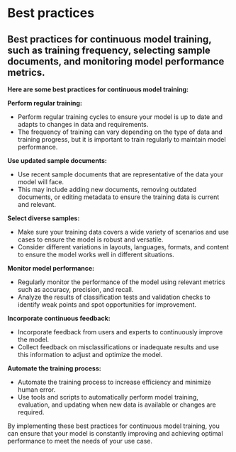 # Best practices

## Best practices for continuous model training, such as training frequency, selecting sample documents, and monitoring model performance metrics.

**Here are some best practices for continuous model training:**



**Perform regular training:**

* Perform regular training cycles to ensure your model is up to date and adapts to changes in data and requirements.&#x20;
* The frequency of training can vary depending on the type of data and training progress, but it is important to train regularly to maintain model performance.



**Use updated sample documents:**

* Use recent sample documents that are representative of the data your model will face.
* &#x20;This may include adding new documents, removing outdated documents, or editing metadata to ensure the training data is current and relevant.



**Select diverse samples:**

* Make sure your training data covers a wide variety of scenarios and use cases to ensure the model is robust and versatile.&#x20;
* Consider different variations in layouts, languages, formats, and content to ensure the model works well in different situations.



**Monitor model performance:**

* Regularly monitor the performance of the model using relevant metrics such as accuracy, precision, and recall.&#x20;
* Analyze the results of classification tests and validation checks to identify weak points and spot opportunities for improvement.



**Incorporate continuous feedback:**

* Incorporate feedback from users and experts to continuously improve the model.&#x20;
* Collect feedback on misclassifications or inadequate results and use this information to adjust and optimize the model.



**Automate the training process:**

* Automate the training process to increase efficiency and minimize human error.&#x20;
* Use tools and scripts to automatically perform model training, evaluation, and updating when new data is available or changes are required.



By implementing these best practices for continuous model training, you can ensure that your model is constantly improving and achieving optimal performance to meet the needs of your use case.
